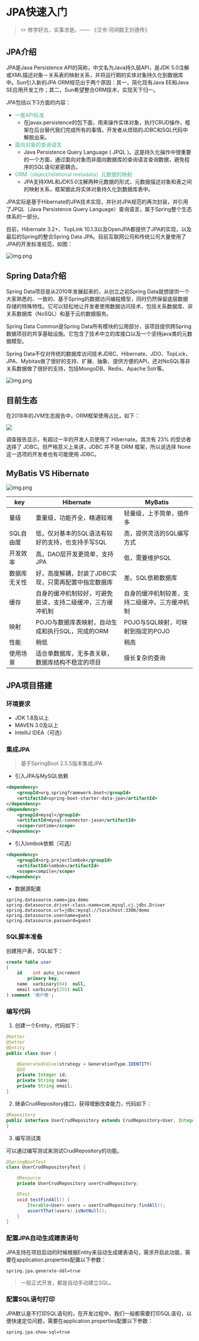 # JPA快速入门

> :pencil2: 修学好古，实事求是。—— 《汉书·河间献王刘德传》

## JPA介绍

JPA是Java Persistence API的简称，中文名为Java持久层API，是JDK 5.0注解或XML描述对象－关系表的映射关系，并将运行期的实体对象持久化到数据库中。Sun引入新的JPA ORM规范出于两个原因：其一，简化现有Java EE和Java SE应用开发工作；其二，Sun希望整合ORM技术，实现天下归一。

JPA包括以下3方面的内容：

- <font color=#42b983>一套API标准</font>
  - 在javax.persistence的包下面，用来操作实体对象，执行CRUD操作，框架在后台替代我们完成所有的事情，开发者从烦琐的JDBC和SQL代码中解脱出来。
- <font color=#42b983>面向对象的查询语言</font>
  - Java Persistence Query Language ( JPQL )。这是持久化操作中很重要的一个方面，通过面向对象而非面向数据库的查询语言查询数据，避免程序的SQL语句紧密耦合。
- <font color=#42b983>ORM（object/relational metadata）元数据的映射</font>
  - JPA支持XML和JDK5.0注解两种元数据的形式，元数据描述对象和表之间的映射关系，框架据此将实体对象持久化到数据库表中。

JPA实际是基于Hibernate的JPA技术实现，并针对JPA规范的再次封装，并引用了JPQL（Java Persistence Query Language）查询语言，属于Spring整个生态体系的一部分。

目前，Hibernate 3.2+、TopLink 10.1.3以及OpenJPA都提供了JPA的实现，以及最后的Spring的整合Spring Data JPA。目前互联网公司和传统公司大量使用了JPA的开发标准规范，如图：

![img.png](../../img/spring/JPA实现图.jpg)

## Spring Data介绍

Spring Data项目是从2010年发展起来的，从创立之初Spring Data就想提供一个大家熟悉的、一致的、基于Spring的数据访问编程模型，同时仍然保留底层数据存储的特殊特性。它可以轻松地让开发者使用数据访问技术，包括关系数据库、非关系数据库（NoSQL）和基于云的数据服务。

Spring Data Common是Spring Data所有模块的公用部分，该项目提供跨Spring数据项目的共享基础设施。它包含了技术中立的库接口以及一个坚持java类的元数据模型。

Spring Data不仅对传统的数据库访问技术JDBC、Hibernate、JDO、TopLick、JPA、Mybitas做了很好的支持、扩展、抽象、提供方便的API，还对NoSQL等非关系数据做了很好的支持，包括MongoDB、Redis、Apache Solr等。

![img.png](../../img/spring/spring-data.jpg)

## 目前生态

在2018年的JVM生态报告中，ORM框架使用占比，如下：

![](../../img/spring/orm-usage.jpg)

调查报告显示，有超过一半的开发人员使用了 Hibernate。其次有 23% 的受访者选择了 JDBC。但严格意义上来讲，JDBC 并不是 ORM 框架，所以说选择 None 这一选项的开发者也有可能使用 JDBC。

## MyBatis VS Hibernate

![img.png](../../img/spring/mybatis-vs-hibernate.png)

key | Hibernate | MyBatis
---------|----------|---------
 量级 | 重量级，功能齐全，精通较难 | 轻量级，上手简单，插件多
 SQL自由度 | 低，仅对基本的SQL语法有较好的支持，也支持手写SQL | 高，提供灵活的SQL编写方式
 开发效率 | 高，DAO层开发更简单，支持JPA | 低，需要维护SQL
 数据库无关性 |好，高度解耦，封装了JDBC实现，只需再配置中指定数据库 | 差。SQL依赖数据库
 缓存 | 自身的缓冲机制较好，可避免脏读，支持二级缓冲，三方缓冲机制 | 自身的缓冲机制较差，支持二级缓冲，三方缓冲机制
 映射 | POJO与数据库表映射，自动生成和执行SQL，完成的ORM | POJO与SQL映射，可映射到指定的POJO
 性能 | 稍低 | 稍高
 使用场景 | 适合单数据库，无多表关联，数据库结构不稳定的项目 | 擅长复杂的查询

## JPA项目搭建

### 环境要求

- JDK 1.8及以上
- MAVEN 3.0及以上
- IntelliJ IDEA（可选）

### 集成JPA

> 基于SpringBoot 2.5.5版本集成JPA

- 引入JPA与MySQL依赖

```xml
<dependency>
    <groupId>org.springframework.boot</groupId>
    <artifactId>spring-boot-starter-data-jpa</artifactId>
</dependency>
<dependency>
    <groupId>mysql</groupId>
    <artifactId>mysql-connector-java</artifactId>
    <scope>runtime</scope>
</dependency>
```

- 引入lombok依赖（可选）

```xml
<dependency>
    <groupId>org.projectlombok</groupId>
    <artifactId>lombok</artifactId>
    <scope>compile</scope>
</dependency>
```

- 数据源配置

```properties
spring.datasource.name=jpa-demo
spring.datasource.driver-class-name=com.mysql.cj.jdbc.Driver
spring.datasource.url=jdbc:mysql://localhost:3306/demo
spring.datasource.username=guest
spring.datasource.password=guest
```

### SQL脚本准备

创建用户表，SQL如下：

```sql
create table user
(
    id    int auto_increment
        primary key,
    name  varbinary(64)  null,
    email varbinary(255) null
) comment '用户表';
```

### 编写代码

1. 创建一个Entity，代码如下：

```java
@Getter
@Setter
@Entity
public class User {

    @GeneratedValue(strategy = GenerationType.IDENTITY)
    @Id
    private Integer id;
    private String name;
    private String email;
}
```

2. 继承CrudRepository接口，获得增删改查能力，代码如下：

```java
@Repository
public interface UserCrudRepository extends CrudRepository<User, Integer> {
}
```

3. 编写测试类

可以通过编写测试来测试CrudRepository的功能。

```java
@SpringBootTest
class UserCrudRepositoryTest {

    @Resource
    private UserCrudRepository userCrudRepository;

    @Test
    void testFindAll() {
        Iterable<User> users = userCrudRepository.findAll();
        assertThat(users).isNotNull();
    }
}
```

### 配置JPA自动生成建表语句

JPA支持在项目启动的时候根据Entity来自动生成建表语句，需求开启此功能，需要在application.properties配置以下参数：

```properties
spring.jpa.generate-ddl=true
```

> 一般正式开发，都是自动手动建立SQL。

### 配置SQL语句打印

JPA默认是不打印SQL语句的，在开发过程中，我们一般都需要打印SQL语句，以便快速定位问题，需要在application.properties配置以下参数：

```properties
spring.jpa.show-sql=true
```
